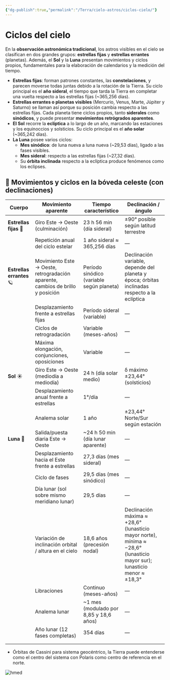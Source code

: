 ```yaml
---
{"dg-publish":true,"permalink":"/Terra/cielo-astros/ciclos-cielo/"}
---
```



# Ciclos del cielo

En la **observación astronómica tradicional**, los astros visibles en el cielo se clasifican en dos grandes grupos: **estrellas fijas** y **estrellas errantes** (planetas). Además, el **Sol** y la **Luna** presentan movimientos y ciclos propios, fundamentales para la elaboración de calendarios y la medición del tiempo.

* **Estrellas fijas**: forman patrones constantes, las **constelaciones**, y parecen moverse todas juntas debido a la rotación de la Tierra. Su ciclo principal es el **año sideral**, el tiempo que tarda la Tierra en completar una vuelta respecto a las estrellas fijas (\~365,256 días).
* **Estrellas errantes o planetas visibles** (Mercurio, Venus, Marte, Júpiter y Saturno) se llaman así porque su posición cambia respecto a las estrellas fijas. Cada planeta tiene ciclos propios, tanto **siderales** como **sinódicos**, y puede presentar **movimientos retrógrados aparentes**.
* **El Sol** recorre la **eclíptica** a lo largo de un año, marcando las estaciones y los equinoccios y solsticios. Su ciclo principal es el **año solar** (\~365,242 días).
* **La Luna** posee varios ciclos:
    * **Mes sinódico**: de luna nueva a luna nueva (\~29,53 días), ligado a las fases visibles.
    * **Mes sideral**: respecto a las estrellas fijas (\~27,32 días).
    * Su **órbita inclinada** respecto a la eclíptica produce fenómenos como los eclipses.


## 🌌 Movimientos y ciclos en la bóveda celeste (con declinaciones)

| Cuerpo                    | Movimiento aparente                                                            | Tiempo característico                     | Declinación / ángulo                                                                                                    |
| ------------------------- | ------------------------------------------------------------------------------ | ----------------------------------------- | ----------------------------------------------------------------------------------------------------------------------- |
| **Estrellas fijas** 🌠    | Giro Este → Oeste (culminación)                                                | 23 h 56 min (día sideral)                 | ±90° posible según latitud terrestre                                                                                    |
|                           | Repetición anual del ciclo estelar                                             | 1 año sideral ≈ 365,256 días              | —                                                                                                                       |
| **Estrellas errantes** 🪐 | Movimiento Este → Oeste, retrogradación aparente, cambios de brillo y posición | Período sinódico (variable según planeta) | Declinación variable, depende del planeta y época; órbitas inclinadas respecto a la eclíptica                           |
|                           | Desplazamiento frente a estrellas fijas                                        | Período sideral (variable)                | —                                                                                                                       |
|                           | Ciclos de retrogradación                                                       | Variable (meses-años)                     | —                                                                                                                       |
|                           | Máxima elongación, conjunciones, oposiciones                                   | Variable                                  | —                                                                                                                       |
| **Sol** ☀️                | Giro Este → Oeste (mediodía a mediodía)                                        | 24 h (día solar medio)                    | δ máximo ±23,44° (solsticios)                                                                                           |
|                           | Desplazamiento anual frente a estrellas                                        | 1°/día                                    | —                                                                                                                       |
|                           | Analema solar                                                                  | 1 año                                     | ±23,44° Norte/Sur según estación                                                                                        |
| **Luna** 🌙               | Salida/puesta diaria Este → Oeste                                              | \~24 h 50 min (día lunar aparente)        | —                                                                                                                       |
|                           | Desplazamiento hacia el Este frente a estrellas                                | 27,3 días (mes sideral)                   | —                                                                                                                       |
|                           | Ciclo de fases                                                                 | 29,5 días (mes sinódico)                  | —                                                                                                                       |
|                           | Día lunar (sol sobre mismo meridiano lunar)                                    | 29,5 días                                 | —                                                                                                                       |
|                           | Variación de inclinación orbital / altura en el cielo                          | 18,6 años (precesión nodal)               | Declinación máxima ≈ +28,6° (lunasticio mayor norte), mínima ≈ −28,6° (lunasticio mayor sur); lunasticio menor ≈ ±18,3° |
|                           | Libraciones                                                                    | Continuo (meses-años)                     | —                                                                                                                       |
|                           | Analema lunar                                                                  | \~1 mes (modulado por 8,85 y 18,6 años)   | —                                                                                                                       |
|                           | Año lunar (12 fases completas)                                                 | 354 días                                  | —                                                                                                                       |
|                           |                                                                                |                                           |                                                                                                                         |
|                           |                                                                                |                                           |                                                                                                                         |

* Órbitas de Cassini para sistema geocéntrico, la Tierra puede entenderse como el centro del sistema con Polaris como centro de referencia en el norte.

![hmed](https://i.imgur.com/VW6Grtv.jpeg)
